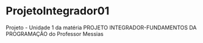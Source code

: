 # ProjetoIntegrador01
Projeto - Unidade 1 da matéria PROJETO INTEGRADOR-FUNDAMENTOS DA PROGRAMAÇÃO do Professor Messias
